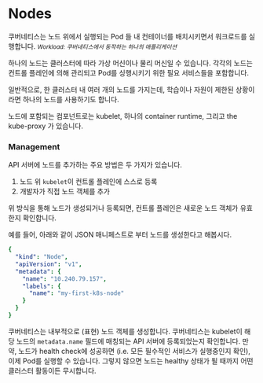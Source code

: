 # Nodes


쿠버네티스는 노드 위에서 실행되는 Pod 들 내 컨테이너를 배치시키면서 워크로드를 실행합니다.
<small> _Workload: 쿠버네티스에서 동작하는 하나의 애플리케이션_ </small>

하나의 노드는 클러스터에 따라 가상 머신이나 물리 머신일 수 있습니다.
각각의 노드는 컨트롤 플레인에 의해 관리되고 Pod를 싱행시키기 위한 필요 서비스들을 포함합니다.

일반적으로, 한 클러스터 내 여러 개의 노드를 가지는데, 
학습이나 자원이 제한된 상황이라면 하나의 노드를 사용하기도 합니다.

노드에 포함되는 컴포넌트로는 kubelet, 하나의 container runtime, 그리고 the kube-proxy 가 있습니다.

### Management

API 서버에 노드를 추가하는 주요 방법은 두 가지가 있습니다.

1. 노드 위 `kubelet`이 컨트롤 플레인에 스스로 등록
2. 개발자가 직접 노드 객체를 추가

위 방식을 통해 노드가 생성되거나 등록되면, 컨트롤 플레인은 새로운 노드 객체가 유효한지 확인합니다.

예를 들어, 아래와 같이 JSON 매니페스트로 부터 노드를 생성한다고 해봅시다.

```yaml
{
  "kind": "Node",
  "apiVersion": "v1",
  "metadata": {
    "name": "10.240.79.157",
    "labels": {
      "name": "my-first-k8s-node"
    }
  }
}
```

쿠버네티스는 내부적으로 (표현) 노드 객체를 생성합니다.
쿠버네티스는 kubelet이 해당 노드의 `metadata.name` 필드에 매칭되는 API 서버에 등록되었는지 확인합니다.
만약, 노드가 health check에 성공하면 (i.e. 모든 필수적인 서비스가 실행중인지 확인), 이제 Pod를 실행할 수 있습니다.
그렇지 않으면 노드는 healthy 상태가 될 때까지 어떤 클러스터 활동이든 무시합니다.


